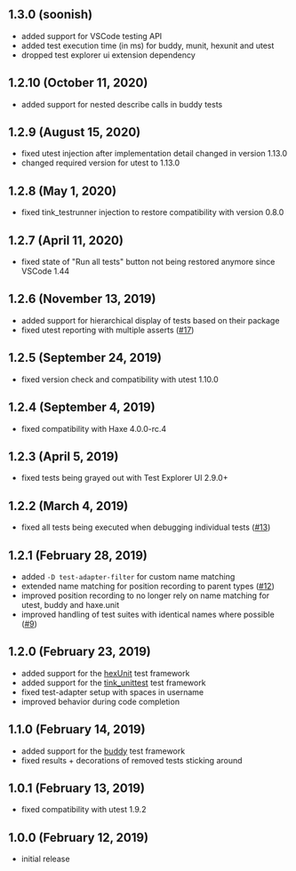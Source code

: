 ## 1.3.0 (soonish)

- added support for VSCode testing API
- added test execution time (in ms) for buddy, munit, hexunit and utest
- dropped test explorer ui extension dependency

## 1.2.10 (October 11, 2020)

- added support for nested describe calls in buddy tests

## 1.2.9 (August 15, 2020)

- fixed utest injection after implementation detail changed in version 1.13.0
- changed required version for utest to 1.13.0

## 1.2.8 (May 1, 2020)

- fixed tink_testrunner injection to restore compatibility with version 0.8.0

## 1.2.7 (April 11, 2020)

- fixed state of "Run all tests" button not being restored anymore since VSCode 1.44

## 1.2.6 (November 13, 2019)

- added support for hierarchical display of tests based on their package
- fixed utest reporting with multiple asserts ([#17](https://github.com/vshaxe/haxe-test-adapter/issues/17))

## 1.2.5 (September 24, 2019)

- fixed version check and compatibility with utest 1.10.0

## 1.2.4 (September 4, 2019)

- fixed compatibility with Haxe 4.0.0-rc.4

## 1.2.3 (April 5, 2019)

- fixed tests being grayed out with Test Explorer UI 2.9.0+

## 1.2.2 (March 4, 2019)

- fixed all tests being executed when debugging individual tests ([#13](https://github.com/vshaxe/haxe-test-adapter/pull/13))

## 1.2.1 (February 28, 2019)

- added `-D test-adapter-filter` for custom name matching
- extended name matching for position recording to parent types ([#12](https://github.com/vshaxe/haxe-test-adapter/pull/12))
- improved position recording to no longer rely on name matching for utest, buddy and haxe.unit
- improved handling of test suites with identical names where possible ([#9](https://github.com/vshaxe/haxe-test-adapter/pull/9))

## 1.2.0 (February 23, 2019)

- added support for the [hexUnit](https://github.com/DoclerLabs/hexUnit) test framework
- added support for the [tink_unittest](https://github.com/haxetink/tink_unittest) test framework
- fixed test-adapter setup with spaces in username
- improved behavior during code completion

## 1.1.0 (February 14, 2019)

- added support for the [buddy](https://github.com/ciscoheat/buddy) test framework
- fixed results + decorations of removed tests sticking around

## 1.0.1 (February 13, 2019)

- fixed compatibility with utest 1.9.2

## 1.0.0 (February 12, 2019)

- initial release
